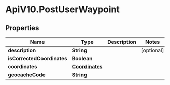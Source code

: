 # ApiV10.PostUserWaypoint

## Properties

Name | Type | Description | Notes
------------ | ------------- | ------------- | -------------
**description** | **String** |  | [optional] 
**isCorrectedCoordinates** | **Boolean** |  | 
**coordinates** | [**Coordinates**](Coordinates.md) |  | 
**geocacheCode** | **String** |  | 


